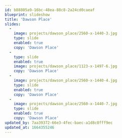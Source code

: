 ```yaml
---
id: b88805a9-16bc-48ea-88c8-2a24cd0caeaf
blueprint: slideshow
title: 'Dawson Place'
slides:
  -
    image: projects/dawson_place/2560-x-1440-3.jpg
    type: slide
    enabled: true
    copy: 'Dawson Place'
  -
    type: slide
    enabled: true
    image: projects/dawson_place/1123-x-1497-6.jpg
    copy: 'Dawson Place'
  -
    image: projects/dawson_place/2560-x-1440-4.jpg
    type: slide
    enabled: true
    copy: 'Dawson Place'
  -
    image: projects/dawson_place/2560-x-1440-7.jpg
    type: slide
    enabled: true
    copy: 'Dawson Place'
updated_by: 7aa39372-66e3-4fec-baec-a1d8c0fff9ec
updated_at: 1664355246
---
```

